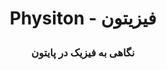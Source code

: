 <h1 align="center" id="title">
  <p align="center">Physiton - فیزیتون</p>
</h1>
<h3> 
  <p align="center">نگاهی به فیزیک در پایتون</p>
</h3>

